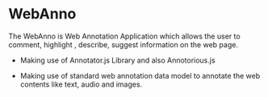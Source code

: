 # WebAnno
The WebAnno is Web Annotation Application which allows the user to comment, highlight , describe, suggest information on the web page. 

* Making use of Annotator.js Library and also Annotorious.js

* Making use of standard web annotation data model to annotate the web contents like text, audio and images.


